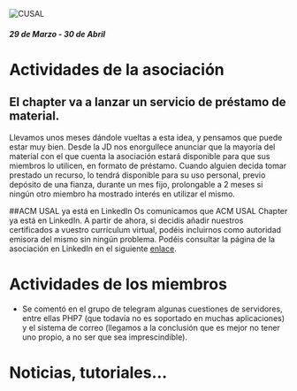 ![CUSAL](http://usal.acm.org/wp-content/uploads/2015/01/com.svg_.png)

##### 29 de Marzo - 30 de Abril


# Actividades de la asociación

## El chapter va a lanzar un servicio de préstamo de material.
Llevamos unos meses dándole vueltas a esta idea, y pensamos que puede estar muy bien.
Desde la JD nos enorgullece anunciar que la mayoría del material con el que cuenta la asociación estará disponible para que sus miembros lo utilicen, en formato de préstamo.
Cuando alguien decida tomar prestado un recurso, lo tendrá disponible para su uso personal, previo depósito de una fianza, durante un mes fijo, prolongable a 2 meses si ningún otro miembro ha mostrado interés en utilizar el mismo.


##ACM USAL ya está en LinkedIn
Os comunicamos que ACM USAL Chapter ya está en LinkedIn. A partir de ahora, si decidís añadir nuestros certificados a vuestro currículum virtual, podéis incluirnos como autoridad emisora del mismo sin ningún problema.
Podéis consultar la página de la asociación en LinkedIn en el siguiente [enlace](https://www.linkedin.com/company/acm-usal-chapter).

# Actividades de los miembros
* Se comentó en el grupo de telegram algunas cuestiones de servidores, entre ellas PHP7 (que todavía no es soportado en muchas aplicaciones) y el sistema de correo (llegamos a la conclusión que es mejor no tener uno propio, a no ser que sea imprescindible).

# Noticias, tutoriales...
